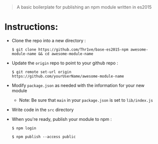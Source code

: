 > A basic boilerplate for publishing an npm module written in es2015


# Instructions:


- Clone the repo into a new directory :

  `$ git clone https://github.com/Thr1ve/base-es2015-npm awesome-module-name && cd awesome-module-name`


- Update the `origin` repo to point to your github repo :

  `$ git remote set-url origin https://github.com/yourUserName/awesome-module-name`


- Modify `package.json` as needed with the information for your new module

    - Note: Be sure that `main` in your `package.json` is set to `lib/index.js`


- Write code in the `src` directory


- When you're ready, publish your module to npm :

  `$ npm login`

  `$ npm publish --access public`
